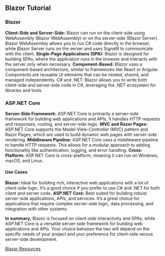 <h2>Blazor Tutorial</h2>

<h3>Blazor</h3>
<strong>Client-Side and Server-Side:</strong> Blazor can run on the client-side using WebAssembly (Blazor WebAssembly) or on the server-side (Blazor Server). Blazor WebAssembly allows you to run C# code directly in the browser, while Blazor Server runs on the server and uses SignalR to communicate with the client.
<strong>Single-Page Applications (SPA):</strong> Blazor is designed for building SPAs, where the application runs in the browser and interacts with the server only when necessary.
<strong>Component-Based:</strong> Blazor uses a component-based architecture, similar to frameworks like React or Angular. Components are reusable UI elements that can be nested, shared, and managed independently.
C# and .NET: Blazor allows you to write both client-side and server-side code in C#, leveraging the .NET ecosystem for libraries and tools.<br>

<h3>ASP.NET Core</h3>
<strong>Server-Side Framework:</strong> ASP.NET Core is primarily a server-side framework for building web applications and APIs. It handles HTTP requests and responses, routing, and server-side logic.
<strong>MVC and Razor Pages:</strong> ASP.NET Core supports the Model-View-Controller (MVC) pattern and Razor Pages, which are used to build dynamic web pages with server-side rendering.
<strong>Middleware Pipeline:</strong> ASP.NET Core uses a middleware pipeline to handle HTTP requests. This allows for a modular approach to adding functionality like authentication, logging, and error handling.
<strong>Cross-Platform:</strong> ASP.NET Core is cross-platform, meaning it can run on Windows, macOS, and Linux.

<h4>Use Cases</h4>
<strong>Blazor:</strong> Ideal for building rich, interactive web applications with a lot of client-side logic. It’s a good choice if you prefer to use C# and .NET for both client and server code.
<strong>ASP.NET Core:</strong> Best suited for building robust server-side applications, APIs, and services. It’s a great choice for applications that require complex server-side logic, data processing, and integration with other systems.

<strong>In summary,</strong> Blazor is focused on client-side interactivity and SPAs, while ASP.NET Core is a versatile server-side framework for building web applications and APIs. Your choice between the two will depend on the specific needs of your project and your preference for client-side versus server-side development.

[Blazor Resources](https://dotnet.microsoft.com/en-us/learn/front-end-web-dev)
